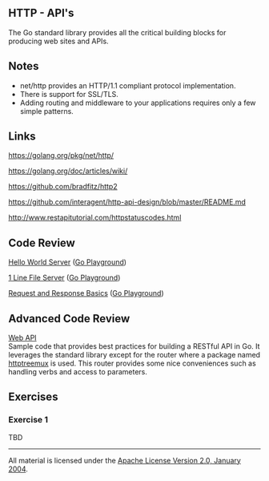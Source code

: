 ## HTTP - API's

The Go standard library provides all the critical building blocks for producing web sites and APIs.

## Notes

* net/http provides an HTTP/1.1 compliant protocol implementation.
* There is support for SSL/TLS.
* Adding routing and middleware to your applications requires only a few simple patterns.

## Links

https://golang.org/pkg/net/http/

https://golang.org/doc/articles/wiki/

https://github.com/bradfitz/http2

https://github.com/interagent/http-api-design/blob/master/README.md

http://www.restapitutorial.com/httpstatuscodes.html

## Code Review

[Hello World Server](example1/main.go) ([Go Playground](https://play.golang.org/p/vB_ZytmqC1))

[1 Line File Server](example2/main.go) ([Go Playground](https://play.golang.org/p/Qmj_C5PEs1))

[Request and Response Basics](example3/main.go) ([Go Playground](https://play.golang.org/p/SIk8XWmwWa))

## Advanced Code Review

[Web API](api)  
Sample code that provides best practices for building a RESTful API in Go. It leverages the standard library except for the router where a package named [httptreemux](https://github.com/dimfeld/httptreemux) is used. This router provides some nice conveniences such as handling verbs and access to parameters.

## Exercises

### Exercise 1

TBD
___
All material is licensed under the [Apache License Version 2.0, January 2004](http://www.apache.org/licenses/LICENSE-2.0).

